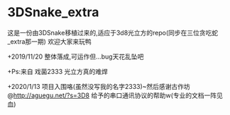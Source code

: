 # 3DSnake_extra
这是一份由3DSnake移植过来的,适应于3d8光立方的repo(同步在三位贪吃蛇_extra那一期)
欢迎大家来玩鸭

+2019/11/20 整体落成,可运作但...bug天花乱坠吧

+Ps:来自 戏菌2333 光立方真的难焊

+2020/1/13 项目入围咯(虽然没写我的名字2333)~然后感谢古作坊 @http://aguegu.net/?s=3D8 给予的串口通讯协议的帮助w(专业的文档一阵见血)
